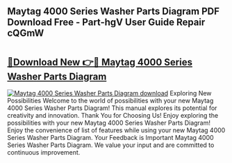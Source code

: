 ## Maytag 4000 Series Washer Parts Diagram PDF Download Free - Part-hgV User Guide Repair cQGmW

# <h2><a href="http://dfqz9sq.blite.top/?on=Maytag+4000+Series+Washer+Parts+Diagram">🔗Download New 👉🔴 Maytag 4000 Series Washer Parts Diagram</a></h2>

[![Maytag 4000 Series Washer Parts Diagram download](https://i.imgur.com/lujVjoI.png)](http://dfqz9sq.blite.top/?on=Maytag+4000+Series+Washer+Parts+Diagram)
Exploring New Possibilities Welcome to the world of possibilities with your new Maytag 4000 Series Washer Parts Diagram! This manual explores its potential for creativity and innovation. Thank You for Choosing Us! Enjoy exploring the possibilities with your new Maytag 4000 Series Washer Parts Diagram! Enjoy the convenience of list of features while using your new Maytag 4000 Series Washer Parts Diagram. Your Feedback is Important Maytag 4000 Series Washer Parts Diagram. We value your input and are committed to continuous improvement.
